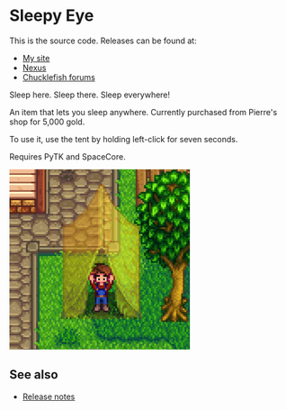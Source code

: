 ﻿# Sleepy Eye
This is the source code. Releases can be found at:
* [My site](http://spacechase0.com/mods/stardew-valley/sleepy-eye/)
* [Nexus](http://www.nexusmods.com/stardewvalley/mods/1152/)
* [Chucklefish forums](http://community.playstarbound.com/threads/sleepy-eye.4709/)

Sleep here. Sleep there. Sleep everywhere!

An item that lets you sleep anywhere. Currently purchased from Pierre's shop for 5,000 gold.

To use it, use the tent by holding left-click for seven seconds.

Requires PyTK and SpaceCore.

![](screenshot.png)

## See also
* [Release notes](release-notes.md)
